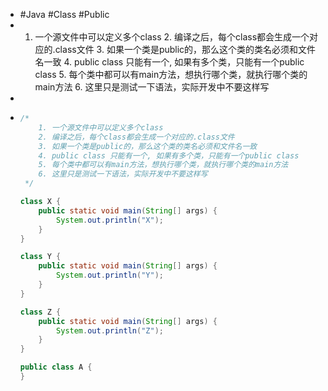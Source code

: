 - #Java #Class #Public
- 1. 一个源文件中可以定义多个class
      2. 编译之后，每个class都会生成一个对应的.class文件
      3. 如果一个类是public的，那么这个类的类名必须和文件名一致
      4. public class 只能有一个, 如果有多个类，只能有一个public class
      5. 每个类中都可以有main方法，想执行哪个类，就执行哪个类的main方法
      6. 这里只是测试一下语法，实际开发中不要这样写
-
- ```java
  /*
      1. 一个源文件中可以定义多个class
      2. 编译之后，每个class都会生成一个对应的.class文件
      3. 如果一个类是public的，那么这个类的类名必须和文件名一致
      4. public class 只能有一个, 如果有多个类，只能有一个public class
      5. 每个类中都可以有main方法，想执行哪个类，就执行哪个类的main方法
      6. 这里只是测试一下语法，实际开发中不要这样写
   */
  
  class X {
      public static void main(String[] args) {
          System.out.println("X");
      }
  }
  
  class Y {
      public static void main(String[] args) {
          System.out.println("Y");
      }
  }
  
  class Z {
      public static void main(String[] args) {
          System.out.println("Z");
      }
  }
  
  public class A {
  }
  ```